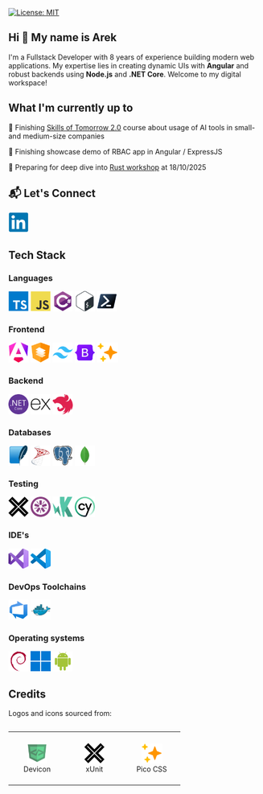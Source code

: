 [![License: MIT](https://img.shields.io/badge/License-MIT-yellow.svg)](LICENSE)

## Hi 👋 My name is Arek

I'm a Fullstack Developer with 8 years of experience building modern web applications. My expertise lies in creating dynamic UIs with **Angular** and robust backends using **Node.js** and **.NET Core**. Welcome to my digital workspace!

## What I'm currently up to

🔹 Finishing [Skills of Tomorrow 2.0](https://rsvp.withgoogle.com/events/umiejetnoscijutra) course about usage of AI tools in small- and medium-size companies

🔹 Finishing showcase demo of RBAC app in Angular / ExpressJS

🔹 Preparing for deep dive into [Rust workshop](https://stacja.it/produkt/bezplatnie-programowanie-w-jezyku-rust) at 18/10/2025

## 📬 Let's Connect

<p align="left">
  <a href="https://linkedin.com/in/arkadiusz-pabian" target="_blank" rel="noreferrer"><img src="images/linkedin-original.svg" alt="LinkedIn" width="40" height="40"/></a>
</p>

## Tech Stack

### Languages

<div align="left">
  <a href="https://www.typescriptlang.org/" target="_blank" rel="noreferrer"><img src="images/typescript-original.svg" height="40" alt="typescript logo"  /></a>
  <a href="https://developer.mozilla.org/en-US/docs/Web/JavaScript" target="_blank" rel="noreferrer"><img src="images/javascript-original.svg" height="40" alt="javascript logo"  /></a>
  <a href="https://docs.microsoft.com/en-us/dotnet/csharp/" target="_blank" rel="noreferrer"><img src="images/csharp-original.svg" height="40" alt="csharp logo"  /></a>
  <a href="https://www.gnu.org/software/bash/" target="_blank" rel="noreferrer"><img src="images/bash-original.svg" height="40" alt="bash logo"  /></a>
  <a href="https://learn.microsoft.com/en-us/powershell/" target="_blank" rel="noreferrer"><img src="images/powershell-original.svg" height="40" alt="powershell logo"  /></a>
</div>

### Frontend

<div align="left">
  <a href="https://angular.io" target="_blank" rel="noreferrer"><img src="images/angular-original.svg" height="40" alt="angular logo"  /></a>
  <a href="https://material.angular.io" target="_blank" rel="noreferrer"><img src="images/angularmaterial-original.svg" height="40" alt="angular material logo"  /></a>
  <a href="https://tailwindcss.com/" target="_blank" rel="noreferrer"><img src="images/tailwindcss-original.svg" height="40" alt="tailwindcss logo"  /></a>
  <a href="https://getbootstrap.com" target="_blank" rel="noreferrer"><img src="images/bootstrap-original.svg" height="40" alt="bootstrap logo"  /></a>
  <a href="https://picocss.com" target="_blank" rel="noreferrer"><img src="images/picocss-original.svg" height="40" alt="picocss logo"  /></a>
</div>

### Backend

<div align="left">
  <a href="https://dotnet.microsoft.com/" target="_blank" rel="noreferrer"><img src="images/dotnetcore-original.svg" height="40" alt=".net core logo"  /></a>
  <a href="https://expressjs.com" target="_blank" rel="noreferrer"><img src="images/express-original.svg" height="40" alt="expressjs logo"  /></a>
  <a href="https://nestjs.com/" target="_blank" rel="noreferrer"><img src="images/nestjs-original.svg" height="40" alt="nestjs logo"  /></a>
</div>

### Databases

<div align="left">
  <a href="https://www.sqlite.org/" target="_blank" rel="noreferrer"><img src="images/sqlite-original.svg" height="40" alt="sqlite logo"  /></a>
  <a href="https://www.microsoft.com/en-us/sql-server" target="_blank" rel="noreferrer"><img src="images/microsoftsqlserver-original.svg" height="40" alt="mssql logo"  /></a>
  <a href="https://www.postgresql.org" target="_blank" rel="noreferrer"><img src="images/postgresql-original.svg" height="40" alt="postgresql logo"  /></a>
  <a href="https://www.mongodb.com/" target="_blank" rel="noreferrer"><img src="images/mongodb-original.svg" height="40" alt="mongodb logo"  /></a>
</div>

### Testing

<div align="left">
  <a href="https://xunit.net/" target="_blank" rel="noreferrer"><img src="images/xunit-original.svg" height="40" alt="xunit logo"  /></a>
  <a href="https://jasmine.github.io/" target="_blank" rel="noreferrer"><img src="images/jasmine-original.svg" height="40" alt="jasmine logo"  /></a>
  <a href="https://karma-runner.github.io/" target="_blank" rel="noreferrer"><img src="images/karma-original.svg" height="40" alt="karma logo"  /></a>
  <a href="https://www.cypress.io/" target="_blank" rel="noreferrer"><img src="images/cypressio-original.svg" height="40" alt="cypress logo"  /></a>
</div>

### IDE's

<div align="left">
  <a href="https://visualstudio.microsoft.com/" target="_blank" rel="noreferrer"><img src="images/visualstudio-original.svg" height="40" alt="visual studio logo"  /></a>
  <a href="https://code.visualstudio.com/" target="_blank" rel="noreferrer"><img src="images/vscode-original.svg" height="40" alt="vscode logo"  /></a>
</div>

### DevOps Toolchains

<div align="left">
  <a href="https://azure.microsoft.com/en-us/services/devops/" target="_blank" rel="noreferrer"><img src="images/azuredevops-original.svg" height="40" alt="azure devops logo"  /></a>
  <a href="https://www.docker.com/" target="_blank" rel="noreferrer"><img src="images/docker-original.svg" height="40" alt="docker logo"  /></a>
</div>

### Operating systems

<div align="left">
  <a href="https://www.debian.org/" target="_blank" rel="noreferrer"><img src="images/debian-original.svg" height="40" alt="debian logo" /></a>
  <a href="https://www.microsoft.com/windows/" target="_blank" rel="noreferrer"><img src="images/windows11-original.svg" height="40" alt="windows logo" /></a>
  <a href="https://www.android.com/" target="_blank" rel="noreferrer"><img src="images/android-original.svg" height="40" alt="android logo" /></a>
</div>

## Credits

Logos and icons sourced from:

<table align="left">
  <tr>
    <td align="center" width="100" height="100">
      <a href="https://github.com/devicons/devicon" target="_blank" rel="noreferrer">
        <img src="images/devicon-original.svg" height="40" alt="Devicon logo" />
      </a>
      <br />
      Devicon
    </td>
    <td align="center" width="100" height="100">
      <a href="https://xunit.net/" target="_blank" rel="noreferrer">
        <img src="images/xunit-original.svg" height="40" alt="xUnit logo" />
      </a>
      <br />
      xUnit
    </td>
    <td align="center" width="100" height="100">
      <a href="https://picocss.com" target="_blank" rel="noreferrer">
        <img src="images/picocss-original.svg" height="40" alt="Pico CSS logo" />
      </a>
      <br />
      Pico CSS
    </td>
  </tr>
</table>
